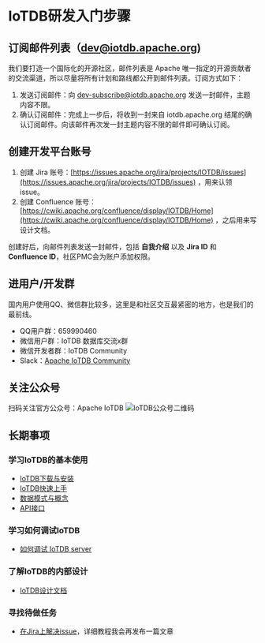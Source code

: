 ﻿# IoTDB研发入门步骤
## 订阅邮件列表（dev@iotdb.apache.org)
我们要打造一个国际化的开源社区，邮件列表是 Apache 唯一指定的开源贡献者的交流渠道，所以尽量将所有计划和路线都公开到邮件列表。订阅方式如下：

 1. 发送订阅邮件：向 [dev-subscribe@iotdb.apache.org](dev-subscribe@iotdb.apache.org) 发送一封邮件，主题内容不限。
 2. 确认订阅邮件：完成上一步后，将收到一封来自 iotdb.apache.org 结尾的确认订阅邮件。向该邮件再次发一封主题内容不限的邮件即可确认订阅。

## 创建开发平台账号

 1. 创建 Jira 账号：[https://issues.apache.org/jira/projects/IOTDB/issues](https://issues.apache.org/jira/projects/IOTDB/issues)  ，用来认领 issue。
 2. 创建 Confluence 账号：[https://cwiki.apache.org/confluence/display/IOTDB/Home](https://cwiki.apache.org/confluence/display/IOTDB/Home) ，之后用来写设计文档。

创建好后，向邮件列表发送一封邮件，包括 **自我介绍** 以及 **Jira ID** 和 **Confluence ID**，社区PMC会为账户添加权限。

## 进用户/开发群
国内用户使用QQ、微信群比较多，这里是和社区交互最紧密的地方，也是我们的最前线。

 - QQ用户群：659990460
 - 微信用户群：IoTDB 数据库交流x群
 - 微信开发者群：IoTDB Community
 - Slack：[Apache IoTDB Community](https://join.slack.com/t/apacheiotdb/shared_invite/zt-qvso1nj8-7715TpySZtZqmyG5qXQwpg)

## 关注公众号
扫码关注官方公众号：Apache IoTDB
![IoTDB公众号二维码](https://img-blog.csdnimg.cn/907f9d614b2f47e3b0c66a7c53bcbd5d.png#pic_left)
## 长期事项
### 学习IoTDB的基本使用

 - [IoTDB下载与安装](https://iotdb.apache.org/zh/UserGuide/Master/QuickStart/WayToGetIoTDB.html)
 - [IoTDB快速上手](https://iotdb.apache.org/zh/UserGuide/Master/QuickStart/QuickStart.html)
 - [数据模式与概念](https://iotdb.apache.org/zh/UserGuide/Master/Data-Concept/Data-Model-and-Terminology.html)
 - [API接口](https://iotdb.apache.org/zh/UserGuide/Master/API/Programming-Java-Native-API.html)

### 学习如何调试IoTDB

 - [如何调试 IoTDB server](https://my.oschina.net/u/3664598/blog/4500279)

### 了解IoTDB的内部设计

 - [IoTDB设计文档](https://cwiki.apache.org/confluence/display/IOTDB/Home)

### 寻找待做任务

 - [在Jira上解决issue](https://issues.apache.org/jira/projects/IOTDB/issues)，详细教程我会再发布一篇文章

